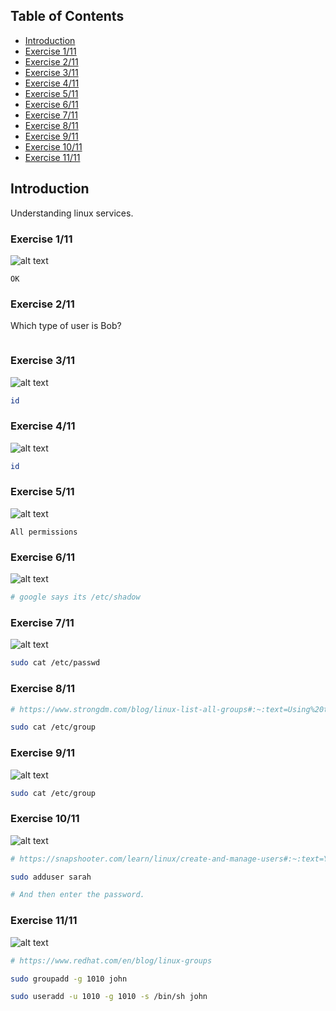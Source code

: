 
## Table of Contents

- [Introduction](#introduction)
- [Exercise 1/11](#exercise-111)
- [Exercise 2/11](#exercise-211)
- [Exercise 3/11](#exercise-311)
- [Exercise 4/11](#exercise-411)
- [Exercise 5/11](#exercise-511)
- [Exercise 6/11](#exercise-611)
- [Exercise 7/11](#exercise-711)
- [Exercise 8/11](#exercise-811)
- [Exercise 9/11](#exercise-911)
- [Exercise 10/11](#exercise-1011)
- [Exercise 11/11](#exercise-1111)

##  Introduction

Understanding linux services.

### Exercise 1/11
![alt text](image.png)
```
OK
```
### Exercise 2/11
Which type of user is Bob?
```bash
```
### Exercise 3/11
![alt text](image-1.png)
```bash
id
```
### Exercise 4/11
![alt text](image-2.png)
```bash
id
```
### Exercise 5/11
![alt text](image-3.png)
```
All permissions 
```
### Exercise 6/11
![alt text](image-4.png)
```bash
# google says its /etc/shadow
```
### Exercise 7/11
![alt text](image-5.png)
```bash
sudo cat /etc/passwd
```
### Exercise 8/11
```bash
# https://www.strongdm.com/blog/linux-list-all-groups#:~:text=Using%20the%20'%2Fetc%2Fgroup,of%20users%20in%20that%20group.

sudo cat /etc/group
```
### Exercise 9/11
![alt text](image-6.png)
```bash
sudo cat /etc/group
```
### Exercise 10/11
![alt text](image-7.png)
```bash
# https://snapshooter.com/learn/linux/create-and-manage-users#:~:text=You%20can%20create%20a%20new,command%20followed%20by%20the%20username.&text=The%20above%20command%20will%20do,and%20%2Fetc%2Fgshadow%20files.

sudo adduser sarah

# And then enter the password.
```
### Exercise 11/11
![alt text](image-8.png)
```bash
# https://www.redhat.com/en/blog/linux-groups

sudo groupadd -g 1010 john

sudo useradd -u 1010 -g 1010 -s /bin/sh john
```